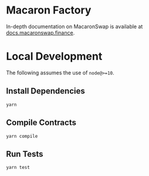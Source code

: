 # Macaron Factory

In-depth documentation on MacaronSwap is available at [docs.macaronswap.finance](https://docs.macaronswap.finance/).

# Local Development

The following assumes the use of `node@>=10`.

## Install Dependencies

`yarn`

## Compile Contracts

`yarn compile`

## Run Tests

`yarn test`
